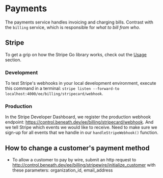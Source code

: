 # Payments

The payments service handles invoicing and charging bills. Contrast with the `billing` service, which is responsible for *what to bill from who*.
 
## Stripe
To get a grip on how the Stripe Go library works, check out the [Usage](https://github.com/stripe/stripe-go#usage) section.

### Development
To test Stripe's webhooks in your local development environment, execute this command in a terminal: `stripe listen --forward-to localhost:4000/ee/billing/stripecard/webhook`.

### Production

In the Stripe Developer Dashboard, we register the production webhook endpoint: https://control.beneath.dev/ee/billing/stripecard/webhook. And we tell Stripe which events we would like to receive. Need to make sure we sign-up for all events that we handle in our `handleStripeWebhook()` function.

## How to change a customer's payment method

- To allow a customer to pay by wire, submit an http request to http://control.beneath.dev/ee/billing/stripewire/initialize_customer with these parameters: organization_id, email_address
